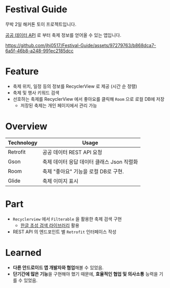 # Festival Guide
무박 2일 해커톤 토이 프로젝트입니다. 

[공공 데이터 API](https://www.data.go.kr/data/15101578/openapi.do#/) 로 부터 축제 정보를 얻어올 수 있는 앱입니다.

https://github.com/jhj0517/Festival-Guide/assets/97279763/b868dca7-6a5f-46b8-a248-991ec2185dcc

# Feature
- 축제 위치, 일정 등의 정보를 RecyclerView 로 제공 (시간 순 정렬)
- 축제 및 행사 키워드 검색
- 선호하는 축제를 RecyclerView 에서 좋아요를 클릭해 `Room` 으로 로컬 DB에 저장
    - 저장된 축제는 개인 페이지에서 관리 가능

# Overview
| Technology | Usage |
| ---------- | ----- |
| Retrofit | 공공 데이터 REST API 요청 |
| Gson | 축제 데이터 응답 데이터 클래스 Json 직렬화 |
| Room | 축제 "좋아요" 기능을 로컬 DB로 구현. |
| Glide | 축제 이미지 표시 |

# Part
- `Recyclerview` 에서 `Filterable` 을 활용한 축제 검색 구현
    - [한글 초성 검색 라이브러리](https://github.com/jhj0517/KoreanChoseongSearch) 활용
- REST API 의 엔드포인트 별 `Retrofit` 인터페이스 작성

# Learned
- **다른 안드로이드 앱 개발자와 협업**해볼 수 있었음.
- **단기간에 많은 기능**을 구현해야 했기 때문에, **효율적인 협업 및 의사소통** 능력을 기를 수 있었음.
  
